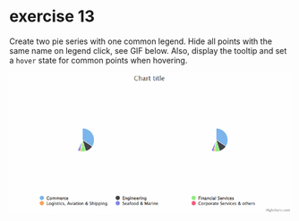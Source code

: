# exercise 13

Create two pie series with one common legend. Hide all points with the same name on legend click, see GIF below. Also, display the tooltip and set a `hover` state for common points when hovering.

![synch-pies.gif](synch-pies.gif)